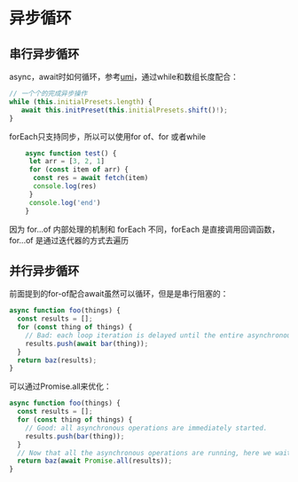 # 异步循环


## 串行异步循环

async，await时如何循环，参考[umi](https://github.com/FunnyLiu/umi/blob/readsource/packages/core/src/Service/Service.ts#L262)，通过while和数组长度配合：

``` js
// 一个个的完成异步操作
while (this.initialPresets.length) {
   await this.initPreset(this.initialPresets.shift()!);
}
```


forEach只支持同步，所以可以使用for of、for 或者while

``` js
    async function test() {
     let arr = [3, 2, 1]
     for (const item of arr) {
      const res = await fetch(item)
      console.log(res)
     }
     console.log('end')
    }
```

因为 for...of 内部处理的机制和 forEach 不同，forEach 是直接调用回调函数，for...of 是通过迭代器的方式去遍历

## 并行异步循环



前面提到的for-of配合await虽然可以循环，但是是串行阻塞的：

``` js
async function foo(things) {
  const results = [];
  for (const thing of things) {
    // Bad: each loop iteration is delayed until the entire asynchronous operation completes
    results.push(await bar(thing));
  }
  return baz(results);
}
```

可以通过Promise.all来优化：

``` js
async function foo(things) {
  const results = [];
  for (const thing of things) {
    // Good: all asynchronous operations are immediately started.
    results.push(bar(thing));
  }
  // Now that all the asynchronous operations are running, here we wait until they all complete.
  return baz(await Promise.all(results));
}
```